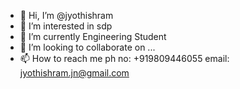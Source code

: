 - 👋 Hi, I’m @jyothishram
- 👀 I’m interested in sdp
- 🌱 I’m currently Engineering Student
- 💞️ I’m looking to collaborate on ...
- 📫 How to reach me 
          ph no: +919809446055
          email: jyothishram.jn@gmail.com

<!---
jyothishram/jyothishram is a ✨ special ✨ repository because its `README.md` (this file) appears on your GitHub profile.
You can click the Preview link to take a look at your changes.
--->

